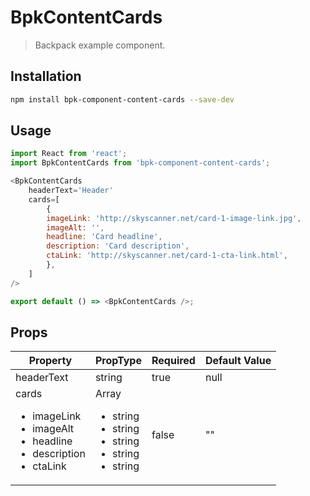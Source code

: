 # BpkContentCards

> Backpack example component.

## Installation

```sh
npm install bpk-component-content-cards --save-dev
```

## Usage

```js
import React from 'react';
import BpkContentCards from 'bpk-component-content-cards';

<BpkContentCards
    headerText='Header'
    cards=[
        {
        imageLink: 'http://skyscanner.net/card-1-image-link.jpg',
        imageAlt: '',
        headline: 'Card headline',
        description: 'Card description',
        ctaLink: 'http://skyscanner.net/card-1-cta-link.html',
        },
    ]
/>

export default () => <BpkContentCards />;
```

## Props

| Property                                                                                                | PropType                                                                                   | Required | Default Value |
| ------------------------------------------------------------------------------------------------------- | ------------------------------------------------------------------------------------------ | -------- | ------------- |
| headerText                                                                                              | string                                                                                     | true     | null          |
| cards <ul><li>imageLink</li><li>imageAlt</li><li>headline</li><li>description</li><li>ctaLink</li></ul> | Array <ul><li>string</li><li>string</li><li>string</li><li>string</li><li>string</li></ul> | false    | ""            |
